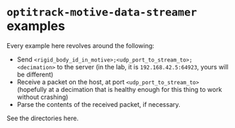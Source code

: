# `optitrack-motive-data-streamer` examples

Every example here revolves around the following:

* Send `<rigid_body_id_in_motive>;<udp_port_to_stream_to>;<decimation>` to the server (in the lab, it is `192.168.42.5:64923`, yours will be different)
* Receive a packet on the host, at port `<udp_port_to_stream_to>` (hopefully at a decimation that is healthy enough for this thing to work without crashing)
* Parse the contents of the received packet, if necessary.

See the directories here.
